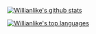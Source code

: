 [![Willianlike's github stats](https://github-readme-stats.vercel.app/api?username=Willianlike&theme=white)](https://github.com/Willianlike)

[![Willianlike's top languages](https://github-readme-stats.vercel.app/api/top-langs/?username=Willianlike&theme=white)](https://github.com/Willianlike)
